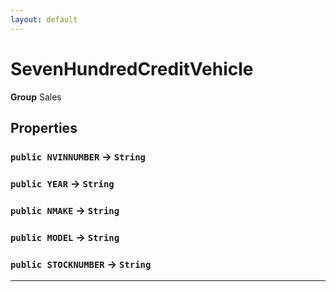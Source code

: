 ```yaml
---
layout: default
---
```

# SevenHundredCreditVehicle



**Group** Sales

## Properties

### `public NVINNUMBER` → `String`


### `public YEAR` → `String`


### `public NMAKE` → `String`


### `public MODEL` → `String`


### `public STOCKNUMBER` → `String`


---
